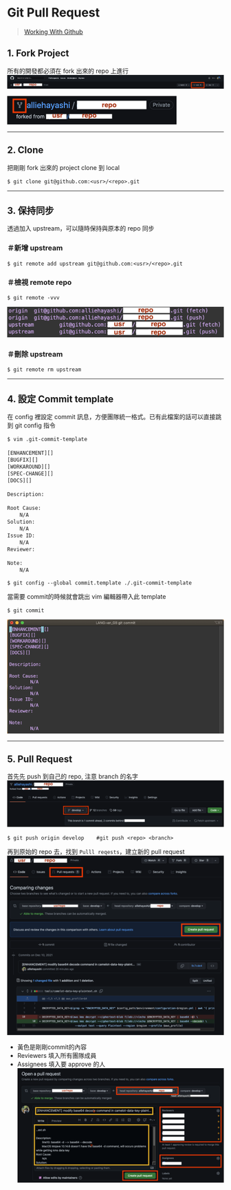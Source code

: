 # Git Pull Request
>[Working With Github](https://github.com/zyxel-dc/camelot-backend/wiki/Working-With-Github)
## 1. Fork Project
所有的開發都必須在 fork 出來的 repo 上進行
![1](https://github.com/alliehayashi/Markdown_Pictures/raw/master/git-pr/01-fork.png)

![2](https://github.com/alliehayashi/Markdown_Pictures/raw/master/git-pr/02-forked-from.png)

---
## 2. Clone 
把剛剛 fork 出來的 project clone 到 local
```
$ git clone git@github.com:<usr>/<repo>.git
```
---
## 3. 保持同步
透過加入 upstream，可以隨時保持與原本的 repo 同步
### ＃新增 upstream
```
$ git remote add upstream git@github.com:<usr>/<repo>.git
```
### ＃檢視 remote repo
```
$ git remote -vvv
```
![3](https://github.com/alliehayashi/Markdown_Pictures/raw/master/git-pr/03-remote-vvv.png)
### ＃刪除 upstream
```
$ git remote rm upstream
```

---
## 4. 設定 Commit template
在 config 裡設定 commit 訊息，方便團隊統一格式。已有此檔案的話可以直接跳到 git config 指令
```
$ vim .git-commit-template  

[ENHANCEMENT][]
[BUGFIX][]
[WORKAROUND][]
[SPEC-CHANGE][]
[DOCS][]

Description:
	
Root Cause:
	N/A
Solution:
	N/A
Issue ID:
	N/A
Reviewer:
    
Note:
	N/A
```
```
$ git config --global commit.template ./.git-commit-template
```
當需要 commit的時候就會跳出 vim 編輯器帶入此 template
```
$ git commit
```
![7](https://github.com/alliehayashi/Markdown_Pictures/raw/master/git-pr/07-commit-template.png)

---
## 5. Pull Request
首先先 push 到自己的 repo,
注意 branch 的名字
![6](https://github.com/alliehayashi/Markdown_Pictures/raw/master/git-pr/06-which-branch.png)

```
$ git push origin develop    #git push <repo> <branch>
```
再到原始的 repo 去，找到 `Pulll reqests`，建立新的 pull request
![4](https://github.com/alliehayashi/Markdown_Pictures/raw/master/git-pr/04-pull%20request.png)
- 黃色是剛剛commit的內容
- Reviewers 填入所有團隊成員
- Assignees 填入要 approve 的人
![5](https://github.com/alliehayashi/Markdown_Pictures/raw/master/git-pr/05-create-pull-request.png)